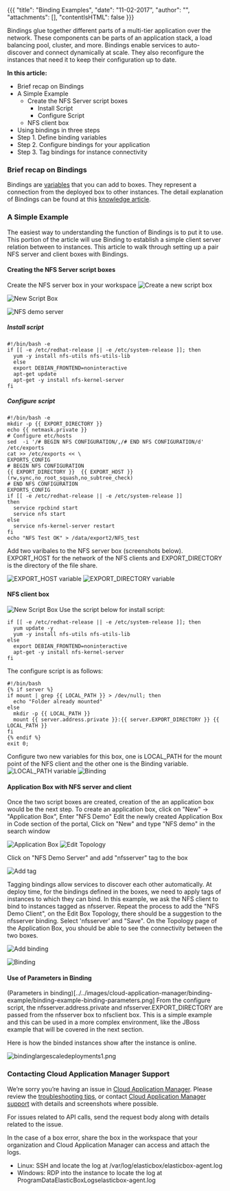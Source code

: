 {{{ "title": "Binding Examples",
"date": "11-02-2017",
"author": "",
"attachments": [],
"contentIsHTML": false
}}}

Bindings glue together different parts of a multi-tier application over the network. These components can be parts of an application stack, a load balancing pool, cluster, and more. Bindings enable services to auto-discover and connect dynamically at scale. They also reconfigure the instances that need it to keep their configuration up to date.

**In this article:**

* Brief recap on Bindings
* A Simple Example
  * Create the NFS Server script boxes
    * Install Script
    * Configure Script
  * NFS client box
* Using bindings in three steps
* Step 1. Define binding variables
* Step 2. Configure bindings for your application
* Step 3. Tag bindings for instance connectivity

### Brief recap on Bindings

Bindings are [variables](./parameterizing-boxes-with-variables.md) that you can add to boxes. They represent a connection from the deployed box to other instances. The detail explanation of Bindings can be found at this [knowledge article](./managing-multi-tier-applications.md).

### A Simple Example

The easiest way to understanding the function of Bindings is to put it to use.  This portion of the article will use Binding to establish a simple client server relation between to instances.  This article to walk through setting up a pair NFS server and client boxes with Bindings.

#### Creating the NFS Server script boxes
  Create the NFS server box in your workspace
  ![Create a new script box](../../images/cloud-application-manager/binding-example/binding-example-new-script.png)

  ![New Script Box](../../images/cloud-application-manager/binding-example/binding-example-new-script-box.png)

  ![NFS demo server](../../images/cloud-application-manager/binding-example/binding-example-nfs-demo-server.png)

  ##### Install script
  ```
  #!/bin/bash -e
  if [[ -e /etc/redhat-release || -e /etc/system-release ]]; then
    yum -y install nfs-utils nfs-utils-lib
    else
    export DEBIAN_FRONTEND=noninteractive
    apt-get update
    apt-get -y install nfs-kernel-server
  fi
  ```
  ##### Configure script
  ```
  #!/bin/bash -e
  mkdir -p {{ EXPORT_DIRECTORY }}
  echo {{ netmask.private }}
  # Configure etc/hosts
  sed  -i '/# BEGIN NFS CONFIGURATION/,/# END NFS CONFIGURATION/d' /etc/exports
  cat >> /etc/exports << \
  EXPORTS_CONFIG
  # BEGIN NFS CONFIGURATION
  {{ EXPORT_DIRECTORY }}  {{ EXPORT_HOST }}(rw,sync,no_root_squash,no_subtree_check)
  # END NFS CONFIGURATION
  EXPORTS_CONFIG
  if [[ -e /etc/redhat-release || -e /etc/system-release ]]
  then
    service rpcbind start
    service nfs start
  else
    service nfs-kernel-server restart
  fi
  echo "NFS Test OK" > /data/export2/NFS_test
  ```
  Add two varibales to the NFS server box (screenshots below). EXPORT_HOST for the network of the NFS clients and EXPORT_DIRECTORY is the directory of the file share.

  ![EXPORT_HOST variable](../../images/cloud-application-manager/binding-example/binding-example-variable-1.png)
  ![EXPORT_DIRECTORY variable](../../images/cloud-application-manager/binding-example/binding-example-variable-2.png)

 #### NFS client box
  ![New Script Box](../../images/cloud-application-manager/binding-example/binding-example-nfs-demo-client.png)
  Use the script below for install script:
  ```
  if [[ -e /etc/redhat-release || -e /etc/system-release ]]; then
    yum update -y
    yum -y install nfs-utils nfs-utils-lib
  else
    export DEBIAN_FRONTEND=noninteractive
    apt-get -y install nfs-kernel-server
  fi
  ```
  The configure script is as follows:
  ```
  #!/bin/bash
  {% if server %}
  if mount | grep {{ LOCAL_PATH }} > /dev/null; then
    echo "Folder already mounted"
  else
    mkdir -p {{ LOCAL_PATH }}
    mount {{ server.address.private }}:{{ server.EXPORT_DIRECTORY }} {{ LOCAL_PATH }}
  fi
  {% endif %}
  exit 0;
  ```
  Configure two new variables for this box, one is LOCAL_PATH for the mount point of the NFS client and the other one is the Binding variable.
  ![LOCAL_PATH variable](../../images/cloud-application-manager/binding-example/binding-example-nfsclient-variable-1.png)
  ![Binding](../../images/cloud-application-manager/binding-example/binding-example-nfsclient-variable-1.png)

  #### Application Box with NFS server and client
  Once the two script boxes are created, creation of the an application box would be the next step.
  To create an application box, click on "New" -> "Application Box", Enter "NFS Demo"
  Edit the newly created Application Box in Code section of the portal, Click on "New" and type "NFS demo" in the search window

  ![Application Box](..images/binding-example-application.png)
  ![Edit Topology](../../images/cloud-application-manager/binding-example/binding-example-edit-topology.png)

  Click on "NFS Demo Server" and add "nfsserver" tag to the box

  ![Add tag](../../images/cloud-application-manager/binding-example/binding-example-edit-topology-tag.png)

  Tagging bindings allow services to discover each other automatically. At deploy time, for the bindings defined in the boxes, we need to apply tags of instances to which they can bind. In this example, we ask the NFS client to bind to instances tagged as nfsserver.
  Repeat the process to add the "NFS Demo Client", on the Edit Box Topology, there should be a suggestion to the nfsserver binding.  Select 'nfsserver' and "Save".
  On the Topology page of the Application Box, you should be able to see the connectivity between the two boxes.

  ![Add binding](../../images/cloud-application-manager/binding-example/binding-example-edit-topology-nfsclient-tag.png)

  ![Binding](../../images/cloud-application-manager/binding-example/binding-example-binding.png)

#### Use of Parameters in Binding
  (Parameters in binding)[../../images/cloud-application-manager/binding-example/binding-example-binding-parameters.png]
  From the configure script, the nfsserver.address.private and nfsserver.EXPORT_DIRECTORY are passed from the nfsserver box to nfsclient box.
  This is a simple example and this can be used in a more complex environment, like the JBoss example that will be covered in the next section.

Here is how the binded instances show after the instance is online.

![bindinglargescaledeployments1.png](../../images/cloud-application-manager/bindinglargescaledeployments1.png)

### Contacting Cloud Application Manager Support

We’re sorry you’re having an issue in [Cloud Application Manager](https://www.ctl.io/cloud-application-manager/). Please review the [troubleshooting tips](../Troubleshooting/troubleshooting-tips.md), or contact [Cloud Application Manager support](mailto:incident@CenturyLink.com) with details and screenshots where possible.

For issues related to API calls, send the request body along with details related to the issue.

In the case of a box error, share the box in the workspace that your organization and Cloud Application Manager can access and attach the logs.
* Linux: SSH and locate the log at /var/log/elasticbox/elasticbox-agent.log
* Windows: RDP into the instance to locate the log at ProgramDataElasticBoxLogselasticbox-agent.log
